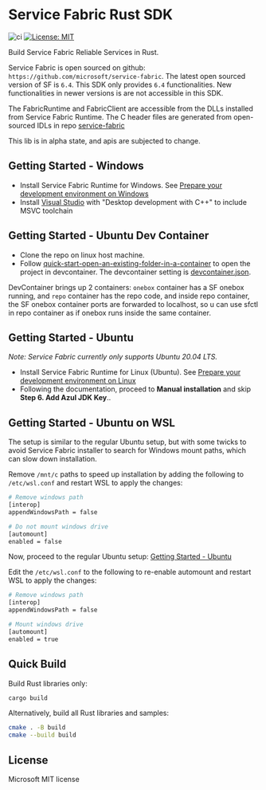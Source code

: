 # Service Fabric Rust SDK
![ci](https://github.com/Azure/service-fabric-rs/actions/workflows/build.yaml/badge.svg)
[![License: MIT](https://img.shields.io/badge/License-MIT-yellow.svg)](https://raw.githubusercontent.com/Azure/service-fabric-rs/main/LICENSE)

Build Service Fabric Reliable Services in Rust.

Service Fabric is open sourced on github: `https://github.com/microsoft/service-fabric`.
The latest open sourced version of SF is `6.4`.
This SDK only provides `6.4` functionalities. New functionalities in newer versions is are not accessible in this SDK.

The FabricRuntime and FabricClient are accessible from the DLLs installed from Service Fabric Runtime. The C header files are generated from open-sourced IDLs in repo [service-fabric](https://github.com/microsoft/service-fabric/tree/master/src/prod/src/idl/public)

This lib is in alpha state, and apis are subjected to change.

## Getting Started - Windows
* Install Service Fabric Runtime for Windows. See [Prepare your development environment on Windows](https://learn.microsoft.com/en-us/azure/service-fabric/service-fabric-get-started)
* Install [Visual Studio](https://visualstudio.microsoft.com/) with "Desktop development with C++" to include MSVC toolchain

## Getting Started - Ubuntu Dev Container
* Clone the repo on linux host machine.
* Follow [quick-start-open-an-existing-folder-in-a-container](https://code.visualstudio.com/docs/devcontainers/containers#_quick-start-open-an-existing-folder-in-a-container)
to open the project in devcontainer. The devcontainer setting is [devcontainer.json](./.devcontainer/devcontainer.json).

DevContainer brings up 2 containers: `onebox` container has a SF onebox running, and `repo` container has the repo code, and inside repo container, the SF onebox container ports are forwarded to localhost, so u can use sfctl in repo container as if onebox runs inside the same container.

## Getting Started - Ubuntu
<em>Note: Service Fabric currently only supports Ubuntu 20.04 LTS.</em>

* Install Service Fabric Runtime for Linux (Ubuntu). See [Prepare your development environment on Linux](https://learn.microsoft.com/en-us/azure/service-fabric/service-fabric-get-started-linux?tabs=sdksetupubuntu%2Clocalclusteroneboxcontainer)
* Following the documentation, proceed to **Manual installation** and skip **Step 6. Add Azul JDK Key**..

## Getting Started - Ubuntu on WSL
The setup is similar to the regular Ubuntu setup, but with some twicks to avoid Service Fabric installer to search for Windows mount paths, which can slow down installation.

Remove `/mnt/c` paths to speed up installation by adding the following to `/etc/wsl.conf` and restart WSL to apply the changes:
```sh
# Remove windows path
[interop]
appendWindowsPath = false

# Do not mount windows drive
[automount]
enabled = false
```

Now, proceed to the regular Ubuntu setup: [Getting Started - Ubuntu](#Getting-Started---Ubuntu)

Edit the `/etc/wsl.conf` to the following to re-enable automount and restart WSL to apply the changes:
```sh
# Remove windows path
[interop]
appendWindowsPath = false

# Mount windows drive
[automount]
enabled = true
```

## Quick Build
Build Rust libraries only:
```sh 
cargo build
```

Alternatively, build all Rust libraries and samples:
```sh
cmake . -B build
cmake --build build
```

## License
Microsoft MIT license